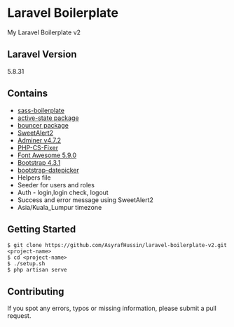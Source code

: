 # Laravel Boilerplate

My Laravel Boilerplate v2

## Laravel Version

5.8.31

## Contains

-   [sass-boilerplate](https://github.com/AsyrafHussin/sass-boilerplate)
-   [active-state package](https://github.com/pyaesone17/active-state)
-   [bouncer package](https://github.com/JosephSilber/bouncer)
-   [SweetAlert2](https://sweetalert2.github.io)
-   [Adminer v4.7.2](https://www.adminer.org)
-   [PHP-CS-Fixer](https://github.com/FriendsOfPHP/PHP-CS-Fixer)
-   [Font Awesome 5.9.0](https://fontawesome.com)
-   [Bootstrap 4.3.1](https://getbootstrap.com)
-   [bootstrap-datepicker](https://github.com/uxsolutions/bootstrap-datepicker)
-   Helpers file
-   Seeder for users and roles
-   Auth - login,login check, logout
-   Success and error message using SweetAlert2
-   Asia/Kuala_Lumpur timezone

## Getting Started

    $ git clone https://github.com/AsyrafHussin/laravel-boilerplate-v2.git <project-name>
    $ cd <project-name>
    $ ./setup.sh
    $ php artisan serve

## Contributing

If you spot any errors, typos or missing information, please submit a pull request.
